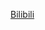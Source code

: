 [Bilibili](https://www.bilibili.com/video/BV132PLeaEve/?spm_id_from=333.788.recommend_more_video.3&vd_source=c801aa3fac0e6e97b0df71f74a8b25bd)